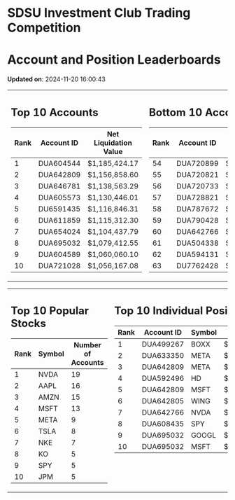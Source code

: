 # SDSU Investment Club Trading Competition 
 # Account and Position Leaderboards

**Updated on**: 2024-11-20 16:00:43

<table><tr><td valign="top">

## Top 10 Accounts
| Rank | Account ID | Net Liquidation Value |
|------|------------|-----------------------|
| 1 | DUA604544 | $1,185,424.17 |
| 2 | DUA642809 | $1,156,858.60 |
| 3 | DUA646781 | $1,138,563.29 |
| 4 | DUA605573 | $1,130,446.01 |
| 5 | DU6591435 | $1,116,846.31 |
| 6 | DUA611859 | $1,115,312.30 |
| 7 | DUA654024 | $1,104,437.79 |
| 8 | DUA695032 | $1,079,412.55 |
| 9 | DUA604589 | $1,060,060.10 |
| 10 | DUA721028 | $1,056,167.08 |

</td><td valign="top">

## Bottom 10 Accounts
| Rank | Account ID | Net Liquidation Value |
|------|------------|-----------------------|
| 54 | DUA720899 | $1,007,082.14 |
| 55 | DUA720821 | $1,007,082.14 |
| 56 | DUA720733 | $1,007,082.14 |
| 57 | DUA728821 | $1,006,722.99 |
| 58 | DUA787672 | $1,005,884.73 |
| 59 | DUA790428 | $1,005,884.73 |
| 60 | DUA642766 | $1,005,457.57 |
| 61 | DUA504338 | $1,004,679.67 |
| 62 | DUA594131 | $996,652.92 |
| 63 | DU7762428 | $996,504.10 |

</td></tr></table>

<table><tr><td valign="top">

## Top 10 Popular Stocks
| Rank | Symbol | Number of Accounts |
|------|--------|--------------------|
| 1 | NVDA | 19 |
| 2 | AAPL | 16 |
| 3 | AMZN | 15 |
| 4 | MSFT | 13 |
| 5 | META | 9 |
| 6 | TSLA | 8 |
| 7 | NKE | 7 |
| 8 | KO | 5 |
| 9 | SPY | 5 |
| 10 | JPM | 5 |

</td><td valign="top">

## Top 10 Individual Positions
| Rank | Account ID | Symbol | Cost | Total Value |
|------|------------|--------|-----------|-------------|
| 1 | DUA499267 | BOXX | $599,207.78 | $599,207.78 |
| 2 | DUA633350 | META | $466,298.04 | $466,298.04 |
| 3 | DUA642809 | META | $420,859.54 | $420,859.54 |
| 4 | DUA592496 | HD | $218,226.53 | $218,226.53 |
| 5 | DUA642809 | MSFT | $205,157.28 | $205,157.28 |
| 6 | DUA642805 | WING | $198,339.03 | $198,339.03 |
| 7 | DUA642766 | NVDA | $195,171.67 | $195,171.67 |
| 8 | DUA608435 | SPY | $171,717.02 | $171,717.02 |
| 9 | DUA695032 | GOOGL | $170,066.26 | $170,066.26 |
| 10 | DUA695032 | MSFT | $150,001.76 | $150,001.76 |

</td></tr></table>
